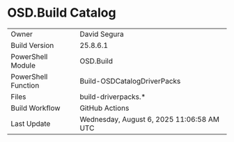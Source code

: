 ﻿# OSD.Build Catalog

| | |
|-|-|
| Owner | David Segura |
| Build Version | 25.8.6.1 |
| PowerShell Module | OSD.Build |
| PowerShell Function | Build-OSDCatalogDriverPacks |
| Files | build-driverpacks.* |
| Build Workflow | GitHub Actions |
| Last Update | Wednesday, August 6, 2025 11:06:58 AM UTC |
